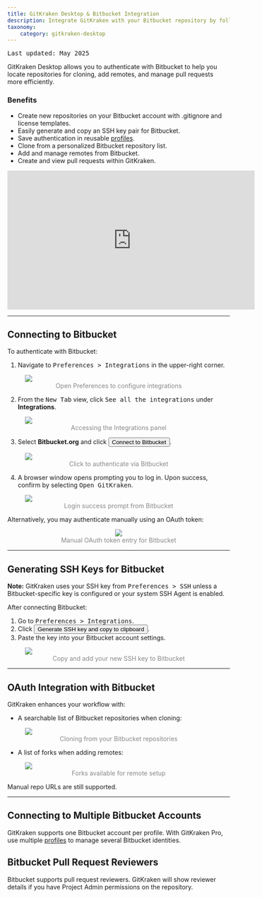 ```yaml
---
title: GitKraken Desktop & Bitbucket Integration
description: Integrate GitKraken with your Bitbucket repository by following these steps.
taxonomy:
    category: gitkraken-desktop
---
```

<kbd>Last updated: May 2025</kbd>

GitKraken Desktop allows you to authenticate with Bitbucket to help you locate repositories for cloning, add remotes, and manage pull requests more efficiently.

### Benefits

- Create new repositories on your Bitbucket account with .gitignore and license templates.
- Easily generate and copy an SSH key pair for Bitbucket.
- Save authentication in reusable [profiles](/gitkraken-desktop/profiles/).
- Clone from a personalized Bitbucket repository list.
- Add and manage remotes from Bitbucket.
- Create and view pull requests within GitKraken.

<div class='embed-container embed-container--16-9'>
  <iframe width='560' height='315' src='https://www.youtube.com/embed/sQ4ouJpAeR8?rel=0&vq=hd1080' frameborder='0' allowfullscreen></iframe>
</div>

***

## Connecting to Bitbucket

To authenticate with Bitbucket:

1. Navigate to <kbd><i class="fas fa-cog"></i> Preferences > Integrations</kbd> in the upper-right corner.

<figure>
  <img src="/wp-content/uploads/preferences.png" srcset="/wp-content/uploads/preferences@2x.png" class="help-center-img img-bordered">
  <figcaption style="color:#888; text-align:center">Open Preferences to configure integrations</figcaption>
</figure>

2. From the <kbd>New Tab</kbd> view, click <kbd>See all the integrations</kbd> under <strong>Integrations</strong>.

<figure>
  <img src="/wp-content/uploads/see-all-integrations-2025.png" srcset="/wp-content/uploads/see-all-integrations-2025@2x.png" class="help-center-img img-bordered">
  <figcaption style="color:#888; text-align:center">Accessing the Integrations panel</figcaption>
</figure>

3. Select <strong>Bitbucket.org</strong> and click <button class='button button--success button--ui button--nolink'>Connect to Bitbucket</button>.

<figure>
  <img src="/wp-content/uploads/connect-bitbucket-2025.png" srcset="/wp-content/uploads/connect-bitbucket-2025@2x.png" class="help-center-img img-bordered">
  <figcaption style="color:#888; text-align:center">Click to authenticate via Bitbucket</figcaption>
</figure>

4. A browser window opens prompting you to log in. Upon success, confirm by selecting <kbd>Open GitKraken</kbd>.

<figure>
  <img src="/wp-content/uploads//bitbucket-success-1.png" srcset="/wp-content/uploads//bitbucket-success-1@2x.png" class="help-center-img img-bordered">
  <figcaption style="color:#888; text-align:center">Login success prompt from Bitbucket</figcaption>
</figure>

Alternatively, you may authenticate manually using an OAuth token:

<figure style="text-align:center;">
  <img src="/wp-content/uploads/bitbucket-oauth-token.png" class="img-bordered" style="display:inline-block;">
  <figcaption style="color:#888; text-align:center">Manual OAuth token entry for Bitbucket</figcaption>
</figure>

***

## Generating SSH Keys for Bitbucket

<div class='callout callout'>
  <p><strong>Note:</strong> GitKraken uses your SSH key from <kbd>Preferences > SSH</kbd> unless a Bitbucket-specific key is configured or your system SSH Agent is enabled.</p>
</div>

After connecting Bitbucket:

1. Go to <kbd>Preferences > Integrations</kbd>.
2. Click <button class='button button--success button--ui button--nolink'>Generate SSH key and copy to clipboard</button>.
3. Paste the key into your Bitbucket account settings.

<figure>
  <img class="img-bordered center aligncenter" decoding="async" src='/wp-content/uploads/ssh-bitbucket-2025.png' srcset='/wp-content/uploads/ssh-bitbucket-2025@2x.png' class="img-bordered" class="help-center" style="display:inline-block;">
  <figcaption style="color:#888; text-align:center">Copy and add your new SSH key to Bitbucket</figcaption>
</figure>

***

## OAuth Integration with Bitbucket

GitKraken enhances your workflow with:

- A searchable list of Bitbucket repositories when cloning:

<figure>
  <img src="/wp-content/uploads//clone.png" srcset="/wp-content/uploads//clone@2x.png" class="help-center-img img-bordered">
  <figcaption style="color:#888; text-align:center">Cloning from your Bitbucket repositories</figcaption>
</figure>

- A list of forks when adding remotes:

<figure>
  <img src="/wp-content/uploads//remote.png" srcset="/wp-content/uploads//remote@2x.png" class="help-center-img img-bordered">
  <figcaption style="color:#888; text-align:center">Forks available for remote setup</figcaption>
</figure>

Manual repo URLs are still supported.

***

## Connecting to Multiple Bitbucket Accounts

GitKraken supports one Bitbucket account per profile. With GitKraken Pro, use multiple [profiles](/start-here/profiles) to manage several Bitbucket identities.

## Bitbucket Pull Request Reviewers

Bitbucket supports pull request reviewers. GitKraken will show reviewer details if you have Project Admin permissions on the repository.